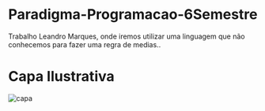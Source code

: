 # Paradigma-Programacao-6Semestre
Trabalho Leandro Marques, onde iremos utilizar
uma linguagem que não conhecemos para fazer uma regra de medias..

<h1> Capa Ilustrativa </h1>

![capa](https://user-images.githubusercontent.com/27506588/64932291-3b754f00-d814-11e9-8bc5-d600a3904e50.jpg)

